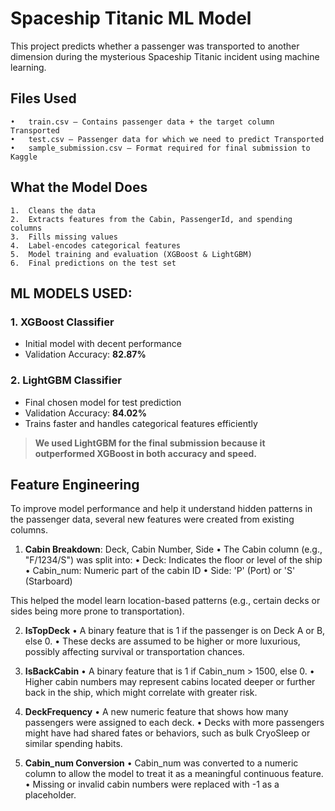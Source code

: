 # Spaceship Titanic ML Model

This project predicts whether a passenger was transported to another dimension during the mysterious Spaceship Titanic incident using machine learning.



## Files Used
	•	train.csv – Contains passenger data + the target column Transported
	•	test.csv – Passenger data for which we need to predict Transported
	•	sample_submission.csv – Format required for final submission to Kaggle



## What the Model Does
	1.	Cleans the data
	2.	Extracts features from the Cabin, PassengerId, and spending columns
	3.	Fills missing values
	4.	Label-encodes categorical features
	5.	Model training and evaluation (XGBoost & LightGBM)
 	6.	Final predictions on the test set


## ML MODELS USED:
### 1. XGBoost Classifier
- Initial model with decent performance  
- Validation Accuracy: **82.87%**

### 2. LightGBM Classifier 
- Final chosen model for test prediction
- Validation Accuracy: **84.02%**
- Trains faster and handles categorical features efficiently

> **We used LightGBM for the final submission because it outperformed XGBoost in both accuracy and speed.**



## Feature Engineering 
To improve model performance and help it understand hidden patterns in the passenger data, several new features were created from existing columns.
1. **Cabin Breakdown**: Deck, Cabin Number, Side
	•	The Cabin column (e.g., "F/1234/S") was split into:
	•	Deck: Indicates the floor or level of the ship
	•	Cabin_num: Numeric part of the cabin ID 
	•	Side: 'P' (Port) or 'S' (Starboard)

This helped the model learn location-based patterns (e.g., certain decks or sides being more prone to transportation).

2. **IsTopDeck**
	•	A binary feature that is 1 if the passenger is on Deck A or B, else 0.
	•	These decks are assumed to be higher or more luxurious, possibly affecting survival or transportation chances.

3. **IsBackCabin**
	•	A binary feature that is 1 if Cabin_num > 1500, else 0.
	•	Higher cabin numbers may represent cabins located deeper or further back in the ship, which might correlate with greater risk.

 4. **DeckFrequency**
	•	A new numeric feature that shows how many passengers were assigned to each deck.
	•	Decks with more passengers might have had shared fates or behaviors, such as bulk CryoSleep or similar spending habits.

5. **Cabin_num Conversion**
	•	Cabin_num was converted to a numeric column to allow the model to treat it as a meaningful continuous feature.
	•	Missing or invalid cabin numbers were replaced with -1 as a placeholder.


